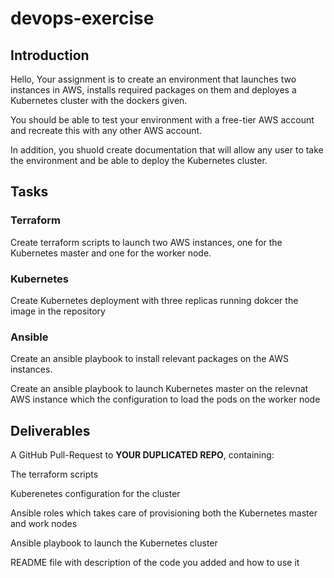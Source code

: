 # devops-exercise

## Introduction

Hello, 
Your assignment is to create an environment that launches two instances in AWS, installs required packages on them and deployes a Kubernetes cluster with the dockers given.

You should be able to test your environment with a free-tier AWS account and recreate this with any other AWS account.

In addition, you shuold create documentation that will allow any user to take the environment and be able to deploy the Kubernetes cluster.

## Tasks

### Terraform
Create terraform scripts to launch two AWS instances, one for the Kubernetes master and one for the worker node.

### Kubernetes
Create Kubernetes deployment with three replicas running dokcer the image in the repository

### Ansible
Create an ansible playbook to install relevant packages on the AWS instances.

Create an ansible playbook to launch Kubernetes master on the relevnat AWS instance which the configuration to load the pods on the worker node

## Deliverables
A GitHub Pull-Request to **YOUR DUPLICATED REPO**, containing:


The terraform scripts

Kuberenetes configuration for the cluster

Ansible roles which takes care of provisioning both the Kubernetes master and work nodes

Ansible playbook to launch the Kubernetes cluster

README file with description of the code you added and how to use it

